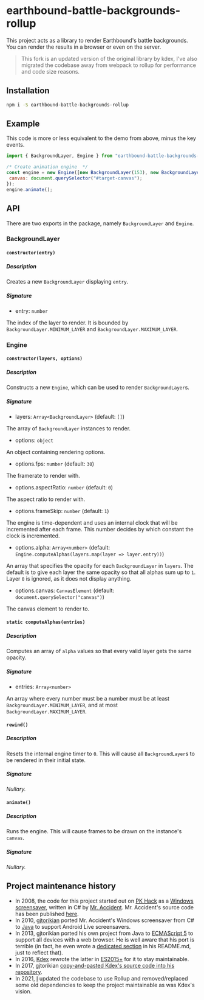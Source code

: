 # earthbound-battle-backgrounds-rollup

This project acts as a library to render Earthbound's battle backgrounds. You can render the results in a browser or even on the server.

> This fork is an updated version of the original library by kdex, I've also migrated the codebase away from webpack to rollup for performance and code size reasons.

<!---
## What is this?

Earthbound, also known as *Mother 2* in Japan, is a SNES game released in 1994. This project displays Earthbound's battle backgrounds. In order to render the frames, currently a [Canvas 2D context](https://www.w3.org/TR/2dcontext/) is used. I'd be happy to use a [WebGL 2 context](https://www.khronos.org/registry/webgl/specs/latest/2.0/) once support is more wide-spread.

## Is there a demo?

Yes. You can find a full-screen demo [here](https://kdex.github.io/earthbound-battle-backgrounds).

- Use `[←]` and `[→]` to change layer 1.
- Use `[↑]` and `[↓]` to change layer 2.

If you edit the URL manually, you can also add/remove layers.

The source code for the demo can be found [here](https://github.com/kdex/kdex.github.io/tree/master/earthbound-battle-backgrounds).
--->

## Installation

```bash
npm i -S earthbound-battle-backgrounds-rollup
```

## Example

This code is more or less equivalent to the demo from above, minus the key events.

```js
import { BackgroundLayer, Engine } from "earthbound-battle-backgrounds-rollup";

/* Create animation engine  */
const engine = new Engine([new BackgroundLayer(153), new BackgroundLayer(298)], {
 canvas: document.querySelector("#target-canvas");
});
engine.animate();
```

## API

There are two exports in the package, namely `BackgroundLayer` and `Engine`.

### BackgroundLayer

#### `constructor(entry)`

##### Description

Creates a new `BackgroundLayer` displaying `entry`.

##### Signature

- entry: `number`

 The index of the layer to render. It is bounded by `BackgroundLayer.MINIMUM_LAYER` and `BackgroundLayer.MAXIMUM_LAYER`.

### Engine

#### `constructor(layers, options)`

##### Description

Constructs a new `Engine`, which can be used to render `BackgroundLayer`s.

##### Signature

- layers: `Array<BackgroundLayer>` (default: `[]`)

The array of `BackgroundLayer` instances to render.

- options: `object`

An object containing rendering options.

- options.fps: `number` (default: `30`)

The framerate to render with.

- options.aspectRatio: `number` (default: `0`)

The aspect ratio to render with.

- options.frameSkip: `number` (default: `1`)

The engine is time-dependent and uses an internal clock that will be incremented after each frame. This number decides by which constant the clock is incremented.
  
- options.alpha: `Array<number>` (default: `Engine.computeAlphas(layers.map(layer => layer.entry))`)

An array that specifies the opacity for each `BackgroundLayer` in `layers`. The default is to give each layer the same opacity so that all alphas sum up to `1`. Layer `0` is ignored, as it does not display anything.
  
- options.canvas: `CanvasElement` (default: `document.querySelector("canvas")`)

The canvas element to render to.

#### `static computeAlphas(entries)`

##### Description

Computes an array of `alpha` values so that every valid layer gets the same opacity.

##### Signature

- entries: `Array<number>`

 An array where every number must be a number must be at least `BackgroundLayer.MINIMUM_LAYER`, and at most `BackgroundLayer.MAXIMUM_LAYER`.

#### `rewind()`

##### Description

Resets the internal engine timer to `0`. This will cause all `BackgroundLayer`s to be rendered in their initial state.

##### Signature

*Nullary.*

#### `animate()`

##### Description

Runs the engine. This will cause frames to be drawn on the instance's `canvas`.

##### Signature

*Nullary.*

## Project maintenance history

- In 2008, the code for this project started out on [PK Hack](http://starmen.net/pkhack/) as a [Windows screensaver](https://forum.starmen.net/forum/Fan/Games/Kraken-EB-Battle-Animation-Screensaver/first), written in C# by [Mr. Accident](https://forum.starmen.net/members/168). Mr. Accident's source code has been published [here](https://github.com/gjtorikian/kraken).
- In 2010, [gjtorikian](https://github.com/gjtorikian) ported Mr. Accident's Windows screensaver from C# to [Java](https://github.com/gjtorikian/Earthbound-Battle-Backgrounds) to support Android Live screensavers.
- In 2013, gjtorikian ported his own project from Java to [ECMAScript 5](https://github.com/gjtorikian/Earthbound-Battle-Backgrounds-JS) to support all devices with a web browser. He is well aware that his port is terrible (in fact, he even wrote a [dedicated section](https://github.com/gjtorikian/Earthbound-Battle-Backgrounds-JS/blob/a82659ddf7a893cc46c2ba05ddf310d32ca21a17/README.md#why-is-this-code-so-terrible) in his README.md, just to reflect that).
- In 2016, [Kdex](https://github.com/kdex) rewrote the latter in [ES2015+](https://github.com/kdex/earthbound-battle-backgrounds) for it to stay maintainable.
- In 2017, gjtorikian [copy-and-pasted Kdex's source code into his repository](https://github.com/gjtorikian/Earthbound-Battle-Backgrounds-JS/issues/7).
- In 2021, [I](https://github.com/IamRifki) updated the codebase to use Rollup and removed/replaced some old dependencies to keep the project maintainable as was Kdex's vision.

